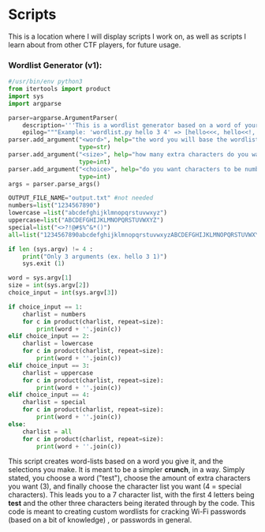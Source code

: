# Scripts

This is a location where I will display scripts I work on, as well as scripts I learn about from other CTF players, for future usage.

### Wordlist Generator (v1):

```python
#/usr/bin/env python3
from itertools import product
import sys
import argparse

parser=argparse.ArgumentParser(
    description='''This is a wordlist generator based on a word of your choice. You can add any ASCII character based on pre-defined lists.''',
    epilog="""Example: 'wordlist.py hello 3 4' => [hello<<<, hello<<!, hello?@#, etc.]""")
parser.add_argument("<word>", help="the word you will base the wordlist on",
                    type=str)
parser.add_argument("<size>", help="how many extra characters do you want?",
                    type=int)                
parser.add_argument("<choice>", help="do you want characters to be numbers [1], lowercase letters [2], uppercase letters [3], special characters [4], or all of the above [5]",
                    type=int)
args = parser.parse_args()

OUTPUT_FILE_NAME="output.txt" #not needed
numbers=list("1234567890")
lowercase =list("abcdefghijklmnopqrstuvwxyz")
uppercase=list("ABCDEFGHIJKLMNOPQRSTUVWXYZ")
special=list("<>?!@#$%^&*()")
all=list("1234567890abcdefghijklmnopqrstuvwxyzABCDEFGHIJKLMNOPQRSTUVWXYZ<>?!@#$%^&*()")

if len (sys.argv) != 4 :
    print("Only 3 arguments (ex. hello 3 1)")
    sys.exit (1)

word = sys.argv[1]
size = int(sys.argv[2])
choice_input = int(sys.argv[3])

if choice_input == 1:
    charlist = numbers
    for c in product(charlist, repeat=size):
        print(word + ''.join(c))
elif choice_input == 2:
    charlist = lowercase
    for c in product(charlist, repeat=size):
        print(word + ''.join(c))
elif choice_input == 3:
    charlist = uppercase
    for c in product(charlist, repeat=size):
        print(word + ''.join(c))
elif choice_input == 4:
    charlist = special
    for c in product(charlist, repeat=size):
        print(word + ''.join(c))
else:
    charlist = all
    for c in product(charlist, repeat=size):
        print(word + ''.join(c))
```

This script creates word-lists based on a word you give it, and the selections you make. It is meant to be a simpler **crunch**, in a way. Simply stated, you choose a word ("test"), choose the amount of extra characters you want (3), and finally choose the character list you want (4 = special characters). This leads you to a 7 character list, with the first 4 letters being **test** and the other three characters being iterated through by the code. This code is meant to creating custom wordlists for cracking Wi-Fi passwords (based on a bit of knowledge) , or passwords in general.
